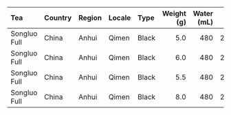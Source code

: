 | Tea | Country | Region | Locale | Type | Weight (g) | Water (mL) | °F | Time | Result | 
| :--- | :--- | :--- | :--- | :--- | ---: |  ---: |  ---: |  ---: | :--- |
| Songluo Full | China | Anhui | Qimen | Black | 5.0 | 480 | 212 | 4:00 | Yummmiest | 
| Songluo Full | China | Anhui | Qimen | Black | 6.0 | 480 | 212 | 4:30 | Yum |
| Songluo Full | China | Anhui | Qimen | Black | 5.5 | 480 | 212 | 3:30 | Yummmers |
| Songluo Full | China | Anhui | Qimen | Black | 8.0 | 480 | 200 | 3:00 | Yum |

